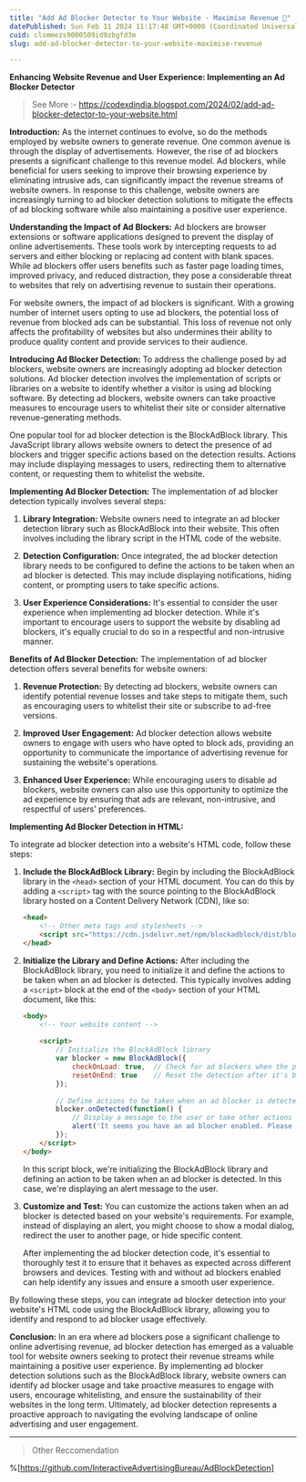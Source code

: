 ```yaml
---
title: "Add Ad Blocker Detector to Your Website - Maximise Revenue 💸"
datePublished: Sun Feb 11 2024 11:17:48 GMT+0000 (Coordinated Universal Time)
cuid: clsmmezs9000509id9zbgfd3m
slug: add-ad-blocker-detector-to-your-website-maximise-revenue

---
```




**Enhancing Website Revenue and User Experience: Implementing an Ad Blocker Detector**


> See More :- https://codexdindia.blogspot.com/2024/02/add-ad-blocker-detector-to-your-website.html


**Introduction:**
As the internet continues to evolve, so do the methods employed by website owners to generate revenue. One common avenue is through the display of advertisements. However, the rise of ad blockers presents a significant challenge to this revenue model. Ad blockers, while beneficial for users seeking to improve their browsing experience by eliminating intrusive ads, can significantly impact the revenue streams of website owners. In response to this challenge, website owners are increasingly turning to ad blocker detection solutions to mitigate the effects of ad blocking software while also maintaining a positive user experience.

**Understanding the Impact of Ad Blockers:**
Ad blockers are browser extensions or software applications designed to prevent the display of online advertisements. These tools work by intercepting requests to ad servers and either blocking or replacing ad content with blank spaces. While ad blockers offer users benefits such as faster page loading times, improved privacy, and reduced distraction, they pose a considerable threat to websites that rely on advertising revenue to sustain their operations.

For website owners, the impact of ad blockers is significant. With a growing number of internet users opting to use ad blockers, the potential loss of revenue from blocked ads can be substantial. This loss of revenue not only affects the profitability of websites but also undermines their ability to produce quality content and provide services to their audience.

**Introducing Ad Blocker Detection:**
To address the challenge posed by ad blockers, website owners are increasingly adopting ad blocker detection solutions. Ad blocker detection involves the implementation of scripts or libraries on a website to identify whether a visitor is using ad blocking software. By detecting ad blockers, website owners can take proactive measures to encourage users to whitelist their site or consider alternative revenue-generating methods.

One popular tool for ad blocker detection is the BlockAdBlock library. This JavaScript library allows website owners to detect the presence of ad blockers and trigger specific actions based on the detection results. Actions may include displaying messages to users, redirecting them to alternative content, or requesting them to whitelist the website.

**Implementing Ad Blocker Detection:**
The implementation of ad blocker detection typically involves several steps:

1. **Library Integration:** Website owners need to integrate an ad blocker detection library such as BlockAdBlock into their website. This often involves including the library script in the HTML code of the website.

2. **Detection Configuration:** Once integrated, the ad blocker detection library needs to be configured to define the actions to be taken when an ad blocker is detected. This may include displaying notifications, hiding content, or prompting users to take specific actions.

3. **User Experience Considerations:** It's essential to consider the user experience when implementing ad blocker detection. While it's important to encourage users to support the website by disabling ad blockers, it's equally crucial to do so in a respectful and non-intrusive manner.

**Benefits of Ad Blocker Detection:**
The implementation of ad blocker detection offers several benefits for website owners:

1. **Revenue Protection:** By detecting ad blockers, website owners can identify potential revenue losses and take steps to mitigate them, such as encouraging users to whitelist their site or subscribe to ad-free versions.

2. **Improved User Engagement:** Ad blocker detection allows website owners to engage with users who have opted to block ads, providing an opportunity to communicate the importance of advertising revenue for sustaining the website's operations.

3. **Enhanced User Experience:** While encouraging users to disable ad blockers, website owners can also use this opportunity to optimize the ad experience by ensuring that ads are relevant, non-intrusive, and respectful of users' preferences.

**Implementing Ad Blocker Detection in HTML:**

To integrate ad blocker detection into a website's HTML code, follow these steps:

1. **Include the BlockAdBlock Library:**
   Begin by including the BlockAdBlock library in the `<head>` section of your HTML document. You can do this by adding a `<script>` tag with the source pointing to the BlockAdBlock library hosted on a Content Delivery Network (CDN), like so:

   ```html
   <head>
       <!-- Other meta tags and stylesheets -->
       <script src="https://cdn.jsdelivr.net/npm/blockadblock/dist/blockadblock.js"></script>
   </head>
   ```

2. **Initialize the Library and Define Actions:**
   After including the BlockAdBlock library, you need to initialize it and define the actions to be taken when an ad blocker is detected. This typically involves adding a `<script>` block at the end of the `<body>` section of your HTML document, like this:

   ```html
   <body>
       <!-- Your website content -->
       
       <script>
           // Initialize the BlockAdBlock library
           var blocker = new BlockAdBlock({
               checkOnLoad: true,  // Check for ad blockers when the page loads
               resetOnEnd: true    // Reset the detection after it's been triggered once
           });
           
           // Define actions to be taken when an ad blocker is detected
           blocker.onDetected(function() {
               // Display a message to the user or take other actions
               alert('It seems you have an ad blocker enabled. Please consider disabling it to support our website.');
           });
       </script>
   </body>
   ```

   In this script block, we're initializing the BlockAdBlock library and defining an action to be taken when an ad blocker is detected. In this case, we're displaying an alert message to the user.

3. **Customize and Test:**
   You can customize the actions taken when an ad blocker is detected based on your website's requirements. For example, instead of displaying an alert, you might choose to show a modal dialog, redirect the user to another page, or hide specific content.

   After implementing the ad blocker detection code, it's essential to thoroughly test it to ensure that it behaves as expected across different browsers and devices. Testing with and without ad blockers enabled can help identify any issues and ensure a smooth user experience.

By following these steps, you can integrate ad blocker detection into your website's HTML code using the BlockAdBlock library, allowing you to identify and respond to ad blocker usage effectively.

**Conclusion:**
In an era where ad blockers pose a significant challenge to online advertising revenue, ad blocker detection has emerged as a valuable tool for website owners seeking to protect their revenue streams while maintaining a positive user experience. By implementing ad blocker detection solutions such as the BlockAdBlock library, website owners can identify ad blocker usage and take proactive measures to engage with users, encourage whitelisting, and ensure the sustainability of their websites in the long term. Ultimately, ad blocker detection represents a proactive approach to navigating the evolving landscape of online advertising and user engagement.

---

> Other Reccomendation

%[https://github.com/InteractiveAdvertisingBureau/AdBlockDetection]
